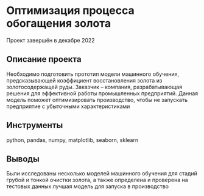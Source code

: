 # Оптимизация процесса обогащения золота
Проект завершён в декабре 2022

## Описание проекта
Необходимо подготовить прототип модели машинного обучения, предсказывающей коэффициент восстановления золота из золотосодержащей руды. Заказчик – компания, разрабатывающая решения для эффективной работы промышленных предприятий. Данная модель поможет оптимизировать производство, чтобы не запускать предприятие с убыточными характеристиками

## Инструменты
python, pandas, numpy, matplotlib, seaborn, sklearn

## Выводы
Были исследованы несколько моделей машинного обучения для стадий грубой и тонкой очистки золота, а также определена и проверена на тестовых данных лучшая модель для запуска в производство
